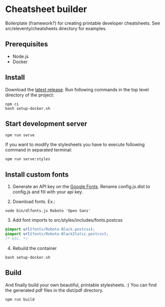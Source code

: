 # Cheatsheet builder

Boilerplate (framework?) for creating printable developer cheatsheets. See src/eleventy/cheatsheets directory for examples.

## Prerequisites

* Node.js
* Docker

## Install

Download the [latest release](https://github.com/bendera/cheatsheet-builder/releases). Run following commands in the top level directory of the project:

```shell
npm ci
bash setup-docker.sh
```

## Start development server

```shell
npm run serve
```

If you want to modify the stylesheets you have to execute following command in separated terminal:

```shell
npm run serve:styles
```

## Install custom fonts

1. Generate an API key on the [Google Fonts](https://developers.google.com/fonts/docs/developer_api#identifying_your_application_to_google). Rename config.js.dist to config.js and fill with your api key.

2. Download fonts. Ex.:

```shell
node bin/dlfonts.js Roboto 'Open Sans'
```

3. Add font imports to src/styles/includes/fonts.postcss

```css
@import url(fonts/Roboto-Black.postcss);
@import url(fonts/Roboto-BlackItalic.postcss);
/* etc. */
```

4. Rebuild the container

```
bash setup-docker.sh
```

## Build

And finally build your own beautiful, printable stylesheets. :) You can find the generated pdf files in the dist/pdf directory.

```shell
npm run build
```
